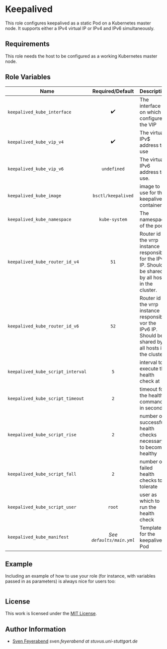 # Keepalived

This role configures keepalived as a static Pod on a Kubernetes master node. It supports either a IPv4  virtual IP or IPv4 and IPv6 simultaneously.

## Requirements

This role needs the host to be configured as a working Kubernetes master node.

## Role Variables

| Name                              |     Required/Default      | Description                                                                                               |
| --------------------------------- | :-----------------------: | --------------------------------------------------------------------------------------------------------- |
| `keepalived_kube_interface`       |    :heavy_check_mark:     | The interface on which to configure the VIP                                                               |
| `keepalived_kube_vip_v4`          |    :heavy_check_mark:     | The virtual IPv$ address to use                                                                           |
| `keepalived_kube_vip_v6`          |        `undefined`        | The virtual IPv6 address to use.                                                                          |
| `keepalived_kube_image`           |    `bsctl/keepalived`     | image to use for the keepalived container                                                                 |
| `keepalived_kube_namespace`       |       `kube-system`       | The namespace of the pod                                                                                  |
| `keepalived_kube_router_id_v4`    |           `51`            | Router id of the vrrp instance responsible for the IPv4 IP. Should be shared by all hosts in the cluster. |
| `keepalived_kube_router_id_v6`    |           `52`            | Router id of the vrrp instance responsible vor the IPv6 IP. Should be shared by all hosts in the cluster. |
| `keepalived_kube_script_interval` |            `5`            | interval to execute the health check at                                                                   |
| `keepalived_kube_script_timeout`  |            `2`            | timeout for the health command in seconds                                                                 |
| `keepalived_kube_script_rise`     |            `2`            | number of successful health checks necessary to become healthy                                            |
| `keepalived_kube_script_fall`     |            `2`            | number of failed health checks to tolerate                                                                |
| `keepalived_kube_script_user`     |          `root`           | user as which to run the health check                                                                     |
| `keepalived_kube_manifest`        | *See `defaults/main.yml`* | Template for the keepalived Pod                                                                           |

## Example

Including an example of how to use your role (for instance, with variables passed in as parameters) is always nice for users too:

```yml
```

## License

This work is licensed under the [MIT License](./LICENSE).

## Author Information

- [Sven Feyerabend](SF2311) _sven.feyerabend at stuvus.uni-stuttgart.de_
